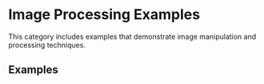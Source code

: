 # Image Processing Examples

This category includes examples that demonstrate image manipulation and processing techniques.

## Examples
